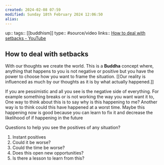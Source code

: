 ```yaml
---
created: 2024-02-08 07:59
modified: Sunday 18th February 2024 12:06:50
alias:
---
```

up::
tags:: [[buddhism]]
type:: #source/video
links:: [How to deal with setbacks - YouTube](https://www.youtube.com/watch?v=7HyxkxDum8o)
## How to deal with setbacks

With our thoughts we create the world.
This is a **Buddha** concept where, anything that happens to you is not negative or positive but you have the power to choose how you want to frame the situation.
[[Our reality is influenced as much by our thoughts as it is by what actually happened.]]

If you are pessimistic and all you see is the negative side of everything.
For example something breaks or is not working the way you want want it to,
One way to think about this is to say why is this happening to me?
Another way is to think could this have happened at a worst time. Maybe this happening now is good because you can learn to fix it and decrease the likelihood of if happening in the future

Questions to help you see the positives of any situation?
1. Instant positives
2. Could it be worse?
3. Could the time be worse?
4. Does this open new opportunities?
5. Is there a lesson to learn from this?
